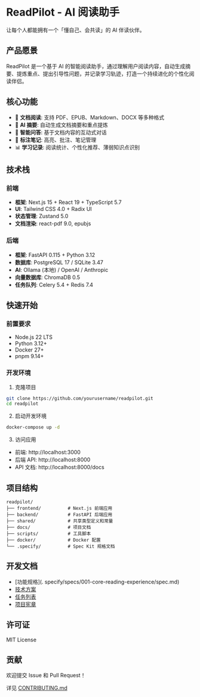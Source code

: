 # ReadPilot - AI 阅读助手

让每个人都能拥有一个「懂自己、会共读」的 AI 伴读伙伴。

## 产品愿景

ReadPilot 是一个基于 AI 的智能阅读助手，通过理解用户阅读内容，自动生成摘要、提炼重点、提出引导性问题，并记录学习轨迹，打造一个持续进化的个性化阅读伴侣。

## 核心功能

- 📄 **文档阅读**: 支持 PDF、EPUB、Markdown、DOCX 等多种格式
- 🤖 **AI 摘要**: 自动生成文档摘要和重点提炼
- 💬 **智能问答**: 基于文档内容的互动式对话
- 📝 **标注笔记**: 高亮、批注、笔记管理
- 📊 **学习记录**: 阅读统计、个性化推荐、薄弱知识点识别

## 技术栈

### 前端
- **框架**: Next.js 15 + React 19 + TypeScript 5.7
- **UI**: Tailwind CSS 4.0 + Radix UI
- **状态管理**: Zustand 5.0
- **文档渲染**: react-pdf 9.0, epubjs

### 后端
- **框架**: FastAPI 0.115 + Python 3.12
- **数据库**: PostgreSQL 17 / SQLite 3.47
- **AI**: Ollama (本地) / OpenAI / Anthropic
- **向量数据库**: ChromaDB 0.5
- **任务队列**: Celery 5.4 + Redis 7.4

## 快速开始

### 前置要求

- Node.js 22 LTS
- Python 3.12+
- Docker 27+
- pnpm 9.14+

### 开发环境

1. 克隆项目

```bash
git clone https://github.com/yourusername/readpilot.git
cd readpilot
```

2. 启动开发环境

```bash
docker-compose up -d
```

3. 访问应用

- 前端: http://localhost:3000
- 后端 API: http://localhost:8000
- API 文档: http://localhost:8000/docs

## 项目结构

```
readpilot/
├── frontend/          # Next.js 前端应用
├── backend/           # FastAPI 后端应用
├── shared/            # 共享类型定义和常量
├── docs/              # 项目文档
├── scripts/           # 工具脚本
├── docker/            # Docker 配置
└── .specify/          # Spec Kit 规格文档
```

## 开发文档

- [功能规格](. specify/specs/001-core-reading-experience/spec.md)
- [技术方案](.specify/specs/001-core-reading-experience/plan.md)
- [任务列表](.specify/specs/001-core-reading-experience/tasks.md)
- [项目宪章](.specify/memory/constitution.md)

## 许可证

MIT License

## 贡献

欢迎提交 Issue 和 Pull Request！

详见 [CONTRIBUTING.md](./CONTRIBUTING.md)
